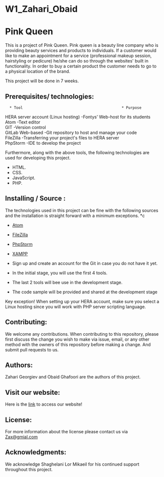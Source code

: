 # W1_Zahari_Obaid

# Pink Queen 

This is a project of Pink Queen. Pink queen is a beauty line company who is providing beauty services and products to individuals. If a customer would like to make an appointment for a service (professional makeup session, hairstyling or pedicure) he/she can do so through the websites' built in functionality. In order to buy a certain product the customer needs to go to a physical location of the brand.

This project will be done in 7 weeks.

## Prerequisites/ technologies:

      * Tool                                             * Purpose                                       

HERA server account (Linux hosting)          -Fontys’ Web-host for its students                     
Atom                                         -Text editor                                     
GIT                                          -Version control                                      
GitLab Web-based                             -Git repository to host and manage your code             
FileZilla                                    -Transferring your project's files to HERA server        
PhpStorm                                     -IDE to develop the project     

Furthermore, along with the above tools, the following technologies are used for developing this project.

* HTML.
* CSS.
* JavaScript.
* PHP.                    


## Installing / Source :
   
The technologies used in this project can be fine with the following sources and the installation is straight forward with a minimum exceptions.
*c
* [Atom](https://atom.io/)
* [FileZilla](https://filezilla-project.org/download.php?type=client )
* [PhpStorm](https://www.jetbrains.com/student/) 
* [XAMPP](https://www.apachefriends.org/download.html)


* Sign up and create an account for the Git in case you do not have it yet.
* In the initial stage, you will use the first 4 tools.
* The last 2 tools will bee use in the development stage.
* The code sample will be provided and shared at the development stage

Key exception!
When setting up your HERA account, make sure you select a Linux hosting since you will work with PHP server scripting language. 


## Contributing:

We welcome any contributions. When contributing to this repository, please first discuss the change you wish to make via issue, email,
or any other method with the owners of this repository before making a change. And submit pull requests to us.


## Authors:

Zahari Georgiev and Obaid Ghafoori  are the authors of this project.

## Visit our website:

Here is the  [link](http://i414223.hera.fhict.nl/index.php) to access our website!


## License:

For more information about the license please contact us via Zax@gmial.com


## Acknowledgments:

We acknowledge Shaghelani Lor Mikaeil for his continued support throughout this project.









    
